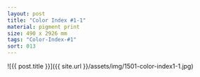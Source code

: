 ```yaml
---
layout: post
title: "Color Index #1-1"
material: pigment print
size: 490 x 2926 mm
tags: "Color-Index-#1"
sort: 013
---
```


![{{ post.title }}]({{ site.url }}/assets/img/1501-color-index1-1.jpg)

